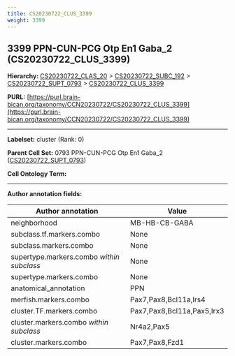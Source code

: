 ```yaml
---
title: CS20230722_CLUS_3399
weight: 3399
---
```

## 3399 PPN-CUN-PCG Otp En1 Gaba_2 (CS20230722_CLUS_3399)
<b>Hierarchy: </b>
[CS20230722_CLAS_20](../CS20230722_CLAS_20) >
[CS20230722_SUBC_192](../CS20230722_SUBC_192) >
[CS20230722_SUPT_0793](../CS20230722_SUPT_0793) >
[CS20230722_CLUS_3399](../CS20230722_CLUS_3399)

**PURL:** [https://purl.brain-bican.org/taxonomy/CCN20230722/CS20230722_CLUS_3399](https://purl.brain-bican.org/taxonomy/CCN20230722/CS20230722_CLUS_3399)

---


**Labelset:** cluster (Rank: 0)

**Parent Cell Set:** 0793 PPN-CUN-PCG Otp En1 Gaba_2 ([CS20230722_SUPT_0793](../CS20230722_SUPT_0793))



**Cell Ontology Term:** 

[MARKER GENES.]: #


---

[TRANSFERRED ANNOTATIONS.]: #


[AUTHOR ANNOTATION FIELDS.]: #


**Author annotation fields:**

| Author annotation | Value |
|-------------------|-------|
|neighborhood|MB-HB-CB-GABA|
|subclass.tf.markers.combo|None|
|subclass.markers.combo|None|
|supertype.markers.combo _within subclass_|None|
|supertype.markers.combo|None|
|anatomical_annotation|PPN|
|merfish.markers.combo|Pax7,Pax8,Bcl11a,Irs4|
|cluster.TF.markers.combo|Pax7,Pax8,Bcl11a,Pax5,Irx3|
|cluster.markers.combo _within subclass_|Nr4a2,Pax5|
|cluster.markers.combo|Pax7,Pax8,Fzd1|
